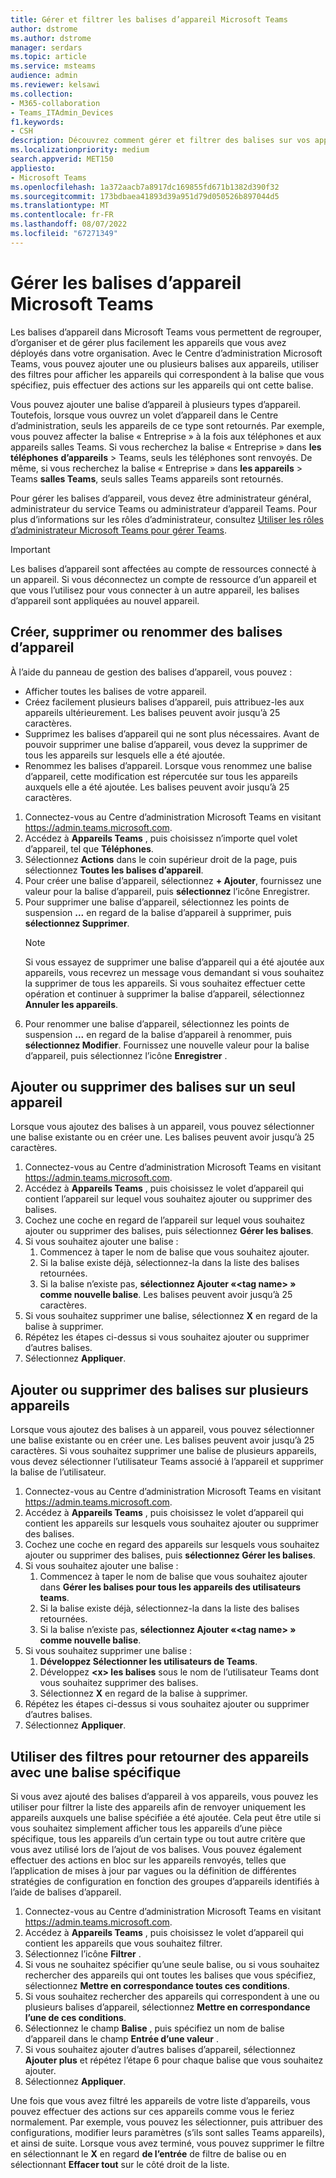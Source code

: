```yaml
---
title: Gérer et filtrer les balises d’appareil Microsoft Teams
author: dstrome
ms.author: dstrome
manager: serdars
ms.topic: article
ms.service: msteams
audience: admin
ms.reviewer: kelsawi
ms.collection:
- M365-collaboration
- Teams_ITAdmin_Devices
f1.keywords:
- CSH
description: Découvrez comment gérer et filtrer des balises sur vos appareils Microsoft Teams.
ms.localizationpriority: medium
search.appverid: MET150
appliesto:
- Microsoft Teams
ms.openlocfilehash: 1a372aacb7a8917dc169855fd671b1382d390f32
ms.sourcegitcommit: 173bdbaea41893d39a951d79d050526b897044d5
ms.translationtype: MT
ms.contentlocale: fr-FR
ms.lasthandoff: 08/07/2022
ms.locfileid: "67271349"
---
```

# <a name="manage-microsoft-teams-device-tags"></a>Gérer les balises d’appareil Microsoft Teams

Les balises d’appareil dans Microsoft Teams vous permettent de regrouper, d’organiser et de gérer plus facilement les appareils que vous avez déployés dans votre organisation. Avec le Centre d’administration Microsoft Teams, vous pouvez ajouter une ou plusieurs balises aux appareils, utiliser des filtres pour afficher les appareils qui correspondent à la balise que vous spécifiez, puis effectuer des actions sur les appareils qui ont cette balise.

Vous pouvez ajouter une balise d’appareil à plusieurs types d’appareil. Toutefois, lorsque vous ouvrez un volet d’appareil dans le Centre d’administration, seuls les appareils de ce type sont retournés. Par exemple, vous pouvez affecter la balise « Entreprise » à la fois aux téléphones et aux appareils salles Teams. Si vous recherchez la balise « Entreprise » dans **les téléphones** **d’appareils** >  Teams, seuls les téléphones sont renvoyés. De même, si vous recherchez la balise « Entreprise » dans **les appareils** >  Teams **salles Teams**, seuls salles Teams appareils sont retournés.

Pour gérer les balises d’appareil, vous devez être administrateur général, administrateur du service Teams ou administrateur d’appareil Teams. Pour plus d’informations sur les rôles d’administrateur, consultez [Utiliser les rôles d’administrateur Microsoft Teams pour gérer Teams](../using-admin-roles.md).

> [!IMPORTANT]
> Les balises d’appareil sont affectées au compte de ressources connecté à un appareil. Si vous déconnectez un compte de ressource d’un appareil et que vous l’utilisez pour vous connecter à un autre appareil, les balises d’appareil sont appliquées au nouvel appareil.

## <a name="create-remove-or-rename-device-tags"></a>Créer, supprimer ou renommer des balises d’appareil

À l’aide du panneau de gestion des balises d’appareil, vous pouvez :

- Afficher toutes les balises de votre appareil.
- Créez facilement plusieurs balises d’appareil, puis attribuez-les aux appareils ultérieurement. Les balises peuvent avoir jusqu’à 25 caractères.
- Supprimez les balises d’appareil qui ne sont plus nécessaires. Avant de pouvoir supprimer une balise d’appareil, vous devez la supprimer de tous les appareils sur lesquels elle a été ajoutée.
- Renommez les balises d’appareil. Lorsque vous renommez une balise d’appareil, cette modification est répercutée sur tous les appareils auxquels elle a été ajoutée. Les balises peuvent avoir jusqu’à 25 caractères.

1. Connectez-vous au Centre d’administration Microsoft Teams en visitant https://admin.teams.microsoft.com.
2. Accédez à **Appareils Teams** , puis choisissez n’importe quel volet d’appareil, tel que **Téléphones**.
3. Sélectionnez **Actions** dans le coin supérieur droit de la page, puis sélectionnez **Toutes les balises d’appareil**.
4. Pour créer une balise d’appareil, sélectionnez **+ Ajouter**, fournissez une valeur pour la balise d’appareil, puis **sélectionnez** l’icône Enregistrer.
5. Pour supprimer une balise d’appareil, sélectionnez les points de suspension **...** en regard de la balise d’appareil à supprimer, puis **sélectionnez Supprimer**.
    > [!NOTE]
    > Si vous essayez de supprimer une balise d’appareil qui a été ajoutée aux appareils, vous recevrez un message vous demandant si vous souhaitez la supprimer de tous les appareils. Si vous souhaitez effectuer cette opération et continuer à supprimer la balise d’appareil, sélectionnez **Annuler les appareils**.
6. Pour renommer une balise d’appareil, sélectionnez les points de suspension **...** en regard de la balise d’appareil à renommer, puis **sélectionnez Modifier**. Fournissez une nouvelle valeur pour la balise d’appareil, puis sélectionnez l’icône **Enregistrer** .

## <a name="add-or-remove-tags-on-a-single-device"></a>Ajouter ou supprimer des balises sur un seul appareil

Lorsque vous ajoutez des balises à un appareil, vous pouvez sélectionner une balise existante ou en créer une. Les balises peuvent avoir jusqu’à 25 caractères.

1. Connectez-vous au Centre d’administration Microsoft Teams en visitant https://admin.teams.microsoft.com.
2. Accédez à **Appareils Teams** , puis choisissez le volet d’appareil qui contient l’appareil sur lequel vous souhaitez ajouter ou supprimer des balises.
3. Cochez une coche en regard de l’appareil sur lequel vous souhaitez ajouter ou supprimer des balises, puis sélectionnez **Gérer les balises**.
4. Si vous souhaitez ajouter une balise :
    1. Commencez à taper le nom de balise que vous souhaitez ajouter.
    2. Si la balise existe déjà, sélectionnez-la dans la liste des balises retournées.
    3. Si la balise n’existe pas, **sélectionnez Ajouter «\<tag name> » comme nouvelle balise**. Les balises peuvent avoir jusqu’à 25 caractères.
5. Si vous souhaitez supprimer une balise, sélectionnez **X** en regard de la balise à supprimer.
6. Répétez les étapes ci-dessus si vous souhaitez ajouter ou supprimer d’autres balises.
7. Sélectionnez **Appliquer**.

## <a name="add-or-remove-tags-on-multiple-devices"></a>Ajouter ou supprimer des balises sur plusieurs appareils

Lorsque vous ajoutez des balises à un appareil, vous pouvez sélectionner une balise existante ou en créer une. Les balises peuvent avoir jusqu’à 25 caractères. Si vous souhaitez supprimer une balise de plusieurs appareils, vous devez sélectionner l’utilisateur Teams associé à l’appareil et supprimer la balise de l’utilisateur.

1. Connectez-vous au Centre d’administration Microsoft Teams en visitant https://admin.teams.microsoft.com.
2. Accédez à **Appareils Teams** , puis choisissez le volet d’appareil qui contient les appareils sur lesquels vous souhaitez ajouter ou supprimer des balises.
3. Cochez une coche en regard des appareils sur lesquels vous souhaitez ajouter ou supprimer des balises, puis **sélectionnez Gérer les balises**.
4. Si vous souhaitez ajouter une balise :
    1. Commencez à taper le nom de balise que vous souhaitez ajouter dans **Gérer les balises pour tous les appareils des utilisateurs teams**.
    2. Si la balise existe déjà, sélectionnez-la dans la liste des balises retournées.
    3. Si la balise n’existe pas, **sélectionnez Ajouter «\<tag name> » comme nouvelle balise**.
5. Si vous souhaitez supprimer une balise :
    1. **Développez Sélectionner les utilisateurs de Teams**.
    2. Développez **\<x> les balises** sous le nom de l’utilisateur Teams dont vous souhaitez supprimer des balises.
    3. Sélectionnez **X** en regard de la balise à supprimer.
6. Répétez les étapes ci-dessus si vous souhaitez ajouter ou supprimer d’autres balises.
7. Sélectionnez **Appliquer**.

## <a name="use-filters-to-return-devices-with-a-specific-tag"></a>Utiliser des filtres pour retourner des appareils avec une balise spécifique

Si vous avez ajouté des balises d’appareil à vos appareils, vous pouvez les utiliser pour filtrer la liste des appareils afin de renvoyer uniquement les appareils auxquels une balise spécifiée a été ajoutée. Cela peut être utile si vous souhaitez simplement afficher tous les appareils d’une pièce spécifique, tous les appareils d’un certain type ou tout autre critère que vous avez utilisé lors de l’ajout de vos balises. Vous pouvez également effectuer des actions en bloc sur les appareils renvoyés, telles que l’application de mises à jour par vagues ou la définition de différentes stratégies de configuration en fonction des groupes d’appareils identifiés à l’aide de balises d’appareil.

1. Connectez-vous au Centre d’administration Microsoft Teams en visitant https://admin.teams.microsoft.com.
2. Accédez à **Appareils Teams** , puis choisissez le volet d’appareil qui contient les appareils que vous souhaitez filtrer.
3. Sélectionnez l’icône **Filtrer** .
4. Si vous ne souhaitez spécifier qu’une seule balise, ou si vous souhaitez rechercher des appareils qui ont toutes les balises que vous spécifiez, sélectionnez **Mettre en correspondance toutes ces conditions**.
5. Si vous souhaitez rechercher des appareils qui correspondent à une ou plusieurs balises d’appareil, sélectionnez **Mettre en correspondance l’une de ces conditions**.
6. Sélectionnez le champ **Balise** , puis spécifiez un nom de balise d’appareil dans le champ **Entrée d’une valeur** .
7. Si vous souhaitez ajouter d’autres balises d’appareil, sélectionnez **Ajouter plus** et répétez l’étape 6 pour chaque balise que vous souhaitez ajouter.
8. Sélectionnez **Appliquer**.

Une fois que vous avez filtré les appareils de votre liste d’appareils, vous pouvez effectuer des actions sur ces appareils comme vous le feriez normalement. Par exemple, vous pouvez les sélectionner, puis attribuer des configurations, modifier leurs paramètres (s’ils sont salles Teams appareils), et ainsi de suite. Lorsque vous avez terminé, vous pouvez supprimer le filtre en sélectionnant le **X**  en regard **de l’entrée** de filtre de balise ou en sélectionnant **Effacer tout** sur le côté droit de la liste.
